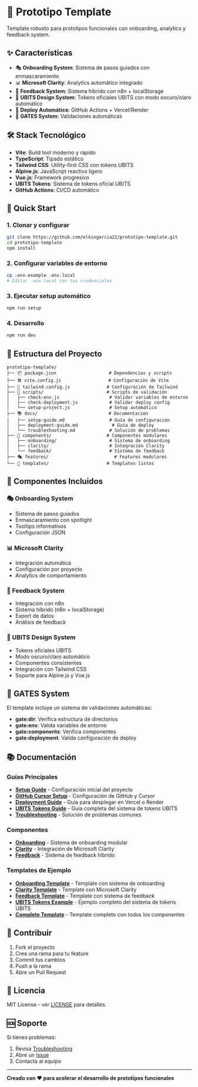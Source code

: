 # 🚀 Prototipo Template

Template robusto para prototipos funcionales con onboarding, analytics y feedback system.

## ✨ Características

- 🎭 **Onboarding System**: Sistema de pasos guiados con enmascaramiento
- 📊 **Microsoft Clarity**: Analytics automático integrado
- 💬 **Feedback System**: Sistema híbrido con n8n + localStorage
- 🎨 **UBITS Design System**: Tokens oficiales UBITS con modo oscuro/claro automático
- 🚀 **Deploy Automático**: GitHub Actions + Vercel/Render
- 🔧 **GATES System**: Validaciones automáticas

## 🛠️ Stack Tecnológico

- **Vite**: Build tool moderno y rápido
- **TypeScript**: Tipado estático
- **Tailwind CSS**: Utility-first CSS con tokens UBITS
- **Alpine.js**: JavaScript reactivo ligero
- **Vue.js**: Framework progresivo
- **UBITS Tokens**: Sistema de tokens oficial UBITS
- **GitHub Actions**: CI/CD automático

## 🚀 Quick Start

### 1. Clonar y configurar
```bash
git clone https://github.com/elkingarcia22/prototipo-template.git
cd prototipo-template
npm install
```

### 2. Configurar variables de entorno
```bash
cp .env.example .env.local
# Editar .env.local con tus credenciales
```

### 3. Ejecutar setup automático
```bash
npm run setup
```

### 4. Desarrollo
```bash
npm run dev
```

## 📁 Estructura del Proyecto

```
prototipo-template/
├── 📦 package.json                    # Dependencias y scripts
├── 🛠️ vite.config.js                  # Configuración de Vite
├── 🎨 tailwind.config.js              # Configuración de Tailwind
├── 🔧 scripts/                        # Scripts de validación
│   ├── check-env.js                   # Validar variables de entorno
│   ├── check-deployment.js            # Validar deploy config
│   └── setup-project.js               # Setup automático
├── 📚 docs/                           # Documentación
│   ├── setup-guide.md                 # Guía de configuración
│   ├── deployment-guide.md             # Guía de deploy
│   └── troubleshooting.md             # Solución de problemas
├── 🧩 components/                     # Componentes modulares
│   ├── onboarding/                    # Sistema de onboarding
│   ├── clarity/                       # Integración Clarity
│   └── feedback/                      # Sistema de feedback
├── 🎭 features/                         # Features modulares
└── 🚀 templates/                      # Templates listos
```

## 🎯 Componentes Incluidos

### 🎭 Onboarding System
- Sistema de pasos guiados
- Enmascaramiento con spotlight
- Tooltips informativos
- Configuración JSON

### 📊 Microsoft Clarity
- Integración automática
- Configuración por proyecto
- Analytics de comportamiento

### 💬 Feedback System
- Integración con n8n
- Sistema híbrido (n8n + localStorage)
- Export de datos
- Análisis de feedback

### 🎨 UBITS Design System
- Tokens oficiales UBITS
- Modo oscuro/claro automático
- Componentes consistentes
- Integración con Tailwind CSS
- Soporte para Alpine.js y Vue.js

## 🔧 GATES System

El template incluye un sistema de validaciones automáticas:

- **gate:dir**: Verifica estructura de directorios
- **gate:env**: Valida variables de entorno
- **gate:components**: Verifica componentes
- **gate:deployment**: Valida configuración de deploy

## 📚 Documentación

### Guías Principales
- [**Setup Guide**](docs/setup-guide.md) - Configuración inicial del proyecto
- [**GitHub Cursor Setup**](docs/github-cursor-setup.md) - Configuración de GitHub y Cursor
- [**Deployment Guide**](docs/deployment-guide.md) - Guía para desplegar en Vercel o Render
- [**UBITS Tokens Guide**](docs/ubits-tokens-guide.md) - Guía completa del sistema de tokens UBITS
- [**Troubleshooting**](docs/troubleshooting.md) - Solución de problemas comunes

### Componentes
- [**Onboarding**](components/onboarding/README.md) - Sistema de onboarding modular
- [**Clarity**](components/clarity/README.md) - Integración de Microsoft Clarity
- [**Feedback**](components/feedback/README.md) - Sistema de feedback híbrido

### Templates de Ejemplo
- [**Onboarding Template**](templates/onboarding.html) - Template con sistema de onboarding
- [**Clarity Template**](templates/clarity.html) - Template con Microsoft Clarity
- [**Feedback Template**](templates/feedback.html) - Template con sistema de feedback
- [**UBITS Tokens Example**](src/examples/ubits-tokens-example.html) - Ejemplo completo del sistema de tokens UBITS
- [**Complete Template**](templates/complete.html) - Template completo con todos los componentes

## 🤝 Contribuir

1. Fork el proyecto
2. Crea una rama para tu feature
3. Commit tus cambios
4. Push a la rama
5. Abre un Pull Request

## 📄 Licencia

MIT License - ver [LICENSE](LICENSE) para detalles.

## 🆘 Soporte

Si tienes problemas:
1. Revisa [Troubleshooting](docs/troubleshooting.md)
2. Abre un [Issue](https://github.com/elkingarcia22/prototipo-template/issues)
3. Contacta al equipo

---

**Creado con ❤️ para acelerar el desarrollo de prototipos funcionales**

